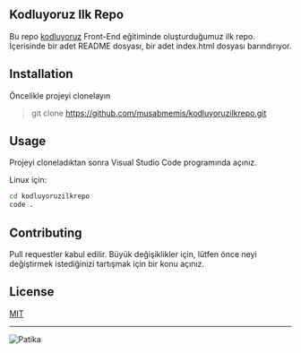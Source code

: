 ## Kodluyoruz Ilk Repo

Bu repo [kodluyoruz](https://kodluyoruz.org/tr/kodluyoruz) Front-End eğitiminde oluşturduğumuz ilk repo. İçerisinde bir adet
README dosyası, bir adet index.html dosyası barındırıyor.

## Installation

Öncelikle projeyi clonelayın 

> git clone https://github.com/musabmemis/kodluyoruzilkrepo.git

## Usage

Projeyi cloneladıktan sonra Visual Studio Code programında açınız.

Linux için:

```sh
cd kodluyoruzilkrepo
code .
```
## Contributing

Pull requestler kabul edilir. Büyük değişiklikler için, lütfen önce neyi değiştirmek istediğinizi tartışmak için bir konu açınız.

## License 

[MIT](https://choosealicense.com)

---

![Patika](https://app.patika.dev/staticFiles/newPatikaLogo.svg)

